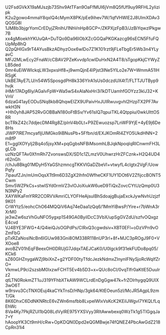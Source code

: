 U2FsdGVkX19aMJszjb73Shv9AtTFan9OaFfMUI6jVm8Q5fUf9uy9RFHL2yIizipk
K2u2gowo4mmaY8qxlQ4cMymX8PK/pEe9ihev7W/1qfVHWlE2J8UlmXDAv3QOSG8l
1JM8b3bjgrYomCrEDyjZRnlhU1NhVnHp8GCP+/ZKPXjzFpB3/JzBiYqwzlPkgw7B
xx4gMloekhYKUuQA+DuTQo9Da96IObXZcGGQaPKGKazcg96sECN5FfuFQUpMp8hQ
Q2pQHIGx9rT4AYusBkzADhyzOox6wlDo7Z1K101rzt9jFLeTbgEr5Wb3n4YLyavC
MFJ2MLwEcy2FnaW/cCBAV2PZeKvvdp1cwIDuHxN2A4T8/sTgopKkjCYWyZLB5ded
0mr4uEiWWlckqLW3xpxsHf8+j9wmQjnE4IPjst3lNe5YlLo2e7W+WmmA51lHRSgK
UkBE7AyE7LU/n54W5SposgdPH8k336YIrA1sUs0dczdUX4tT/FLTTJUTByp9hvjk
iHMr17ADg6Iy/AGaIvFpW+Wa5wS4xAlaNxHri3i1kDTUamhfGOYzz3klJ32+KVnV
6dzaG41ayEODuSNq8kb8QhqwEIZX9UPaivHxJUIRwuvgvhl2HzpTX2PF7AvwkH3N
+Hh0yh8JAP52RvGOBBaN180oFtBSv/Yv61sIQ7qpuiTKL4Qtppiu/0wkUIttOSRR
bcTRkZ42c7ddjecDM4Rg8Z/plnV4b0Lt+P9ZEwuozsp7LnWF9YjE+4yE9j6De8Hs
JlWP7lRE7mcyafIjUIMGko9iBNusPb+5Ffbn/d/EXJKOmRl4ZYO5UkdHNN+2m8fP
E1+ggIXOYylj2Bq4o5jsyXM+pqGgbsNFBiMsomhLBJqkNpoqlqRICnwmFH3LgLCb
uzNzQFTAv0XfmRh7ZvonswsDX/SD1c1ZLmzV0UhwrzHrZFCznk+H2Q4UD4r62nGh
/chJu8Bkg01MDyH5YaGShzmncgTKKVlGaDZbeVl+vtwyfL4clgtx2VgF/UowPqfy
7ipaufZJn/mUmOqsXTt9m6D3ZgX2Ihfn0WfheCKF1UY1DOt6V2ZfijccBONT5Cwm
Smv5WZPkCs+stwISYd0rmVZ3vlOJoXiukW6ueD9TiQxZovcCYtUzQmp0U3N3NPy2
XAYWKaFmYRR2CORVVAmriCLYOFHeAjsuIBhSdoajgBujaExckJywNvhUzjzf9K01
CrWYtz5/eohcChO64MQQiV6Aq74eDaa1zQq6/1MmYiBwsP/Yire+r7bWnA3rXrM0
je3wZw6szVhGuNFO5ygxp1S49GA0ByiIDcC3VbX/upSgGVZdU/szfvOQxgzE4cvd
VJ4BYE3FWG+4/Q4ieiQJsOGPdPs/CIRxQ3cgwdsiv+XBT0EFl+oDzVPn9vOZmFbG
pTxRZaNoslNcBn6IGUw983Gni8OM338R118nUP3rl+8f+MJC3pROgJ9F0+VXOoe8
avoBZV01hEqFBeexOH0DRUjG7JdqxTAEJCaK0/U0lgck9f31ekFUDo8pq05/KCk6
sZ60GHZnygaWZj9biXnZ+g2YDF00tyTfdcJezkNdmxZInynIFNySjoRcWqIfZrO+
VkmwLP9ci2szsbM0lxzwFCHT5Ev4b5D3+x+QUc8oCI/0vqTIfr0aKtlE5DuuIrz2
qtLTN0RokmZT1uJ319YFhbXTkAW9WCLrdEnDgGgw47k+frZOlrhygqQ9UIX3wO6T
w9rsvu3CcTNXOEuj4kaCYkTnsD/HNp/3gk64/KtEOeun5zI/McJR5AgpL9zmT/Gk
8K6DhxC6DdNKNRtcE6vZWn6msfbb8LvpelWlxVsKcK2KEiIJWgvI7YKQLfLqEhWc
8Va4Ky7PkjRZUl1bQ08LdVylRE975YXSVyy3RltAwwbexq0WzTk1g5TIGgqJa7+Y
hAoopYK3Ct9mH/cRw+OpKDQN0Dpd2eQGMBwje74fQNEZ4PbcAwGdZ218CpRn31i4
